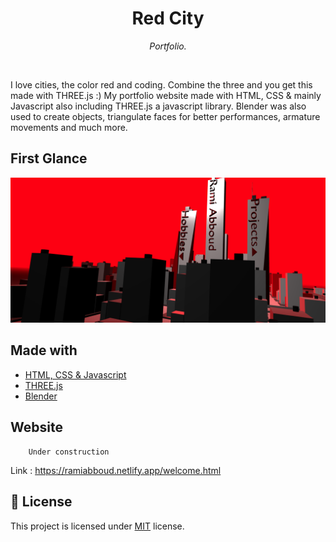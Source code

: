 
<h1 align="center">Red City</h1>
<p align="center"><i>Portfolio.</i></p>

<br>

I love cities, the color red and coding. Combine the three and you get this made with THREE.js :)
My portfolio website made with HTML, CSS & mainly Javascript also including THREE.js a javascript library.
Blender was also used to create objects, triangulate faces for better performances, armature movements
and much more.

## First Glance

![City](https://github.com/Makaveliunit/red-city/blob/main/cityprev.png?raw=true)

## Made with
  - [HTML, CSS & Javascript](https://www.javascript.com/)
  - [THREE.js](https://threejs.org/) 
  - [Blender](https://www.blender.org/)

## Website

        Under construction
Link : https://ramiabboud.netlify.app/welcome.html


## :pencil: License

This project is licensed under [MIT](https://opensource.org/licenses/MIT) license.

